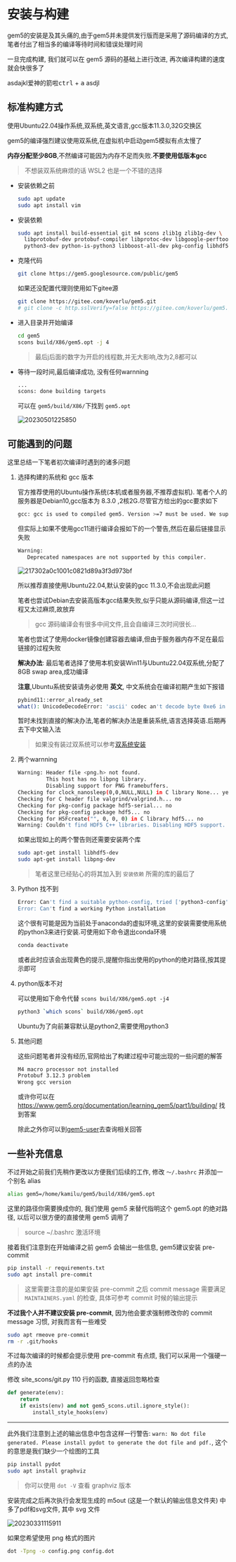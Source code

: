 

# 安装与构建

gem5的安装是及其头痛的,由于gem5并未提供发行版而是采用了源码编译的方式,笔者付出了相当多的编译等待时间和错误处理时间

一旦完成构建, 我们就可以在 gem5 源码的基础上进行改进, 再次编译构建的速度就会快很多了

asdajkl爱神的箭啦<kbd>ctrl</kbd> + <kbd>a</kbd> asdjl

## 标准构建方式

使用Ubuntu22.04操作系统,双系统,英文语言,gcc版本11.3.0,32G交换区

gem5的编译强烈建议使用双系统,在虚拟机中启动gem5模拟有点太慢了

**内存分配至少8GB**,不然编译可能因为内存不足而失败.**不要使用低版本gcc**

> 不想装双系统麻烦的话 WSL2 也是一个不错的选择

- 安装依赖之前

  ```bash
  sudo apt update
  sudo apt install vim
  ```

- 安装依赖

  ```bash
  sudo apt install build-essential git m4 scons zlib1g zlib1g-dev \
    libprotobuf-dev protobuf-compiler libprotoc-dev libgoogle-perftools-dev \
    python3-dev python-is-python3 libboost-all-dev pkg-config libhdf5-dev libpng-dev
  ```

- 克隆代码

  ```bash
  git clone https://gem5.googlesource.com/public/gem5
  ```

  如果还没配置代理则使用如下gitee源

  ```bash
  git clone https://gitee.com/koverlu/gem5.git
  # git clone -c http.sslVerify=false https://gitee.com/koverlu/gem5.git/
  ```

- 进入目录并开始编译

  ```bash
  cd gem5
  scons build/X86/gem5.opt -j 4
  ```

  > 最后j后面的数字为开启的线程数,并无大影响,改为2,8都可以

- 等待一段时间,最后编译成功, 没有任何warnning

  ```bash
  ...
  scons: done building targets
  ```

  可以在 `gem5/build/X86/`下找到 `gem5.opt`

  ![20230501225850](https://raw.githubusercontent.com/learner-lu/picbed/master/20230501225850.png)

## 可能遇到的问题

这里总结一下笔者初次编译时遇到的诸多问题

1. 选择构建的系统和 gcc 版本

   官方推荐使用的Ubuntu操作系统(本机或者服务器,不推荐虚拟机). 笔者个人的服务器是Debian10,gcc版本为 8.3.0 ,2核2G.尽管官方给出的gcc要求如下

   ```bash
   gcc: gcc is used to compiled gem5. Version >=7 must be used. We support up to gcc Version 11.
   ```

   但实际上如果不使用gcc11进行编译会报如下的一个警告,然后在最后链接显示失败

   ```bash
   Warning:
      Deprecated namespaces are not supported by this compiler.
   ```

   ![217302a0c1001c0821d89a3f3d973bf](https://raw.githubusercontent.com/learner-lu/picbed/master/217302a0c1001c0821d89a3f3d973bf.png)

   所以推荐直接使用Ubuntu22.04,默认安装的gcc 11.3.0,不会出现此问题

   笔者也尝试Debian去安装高版本gcc结果失败,似乎只能从源码编译,但这一过程又太过麻烦,故放弃

   > gcc 源码编译会有很多中间文件,且会自编译三次时间很长...

   笔者也尝试了使用docker镜像创建容器去编译,但由于服务器内存不足在最后链接的过程失败

   **解决办法**: 最后笔者选择了使用本机安装Win11与Ubuntu22.04双系统,分配了8GB swap area,成功编译

   **注意**,Ubuntu系统安装请务必使用 **英文**, 中文系统会在编译初期产生如下报错

   ```bash
   pybind11::error_already_set
   what(): UnicodeDecodeError: 'ascii' codec an't decode byte 0xe6 in position 78:ordinal not in range(128
   ```

   暂时未找到直接的解决办法,笔者的解决办法是重装系统,语言选择英语.后期再去下中文输入法

   > 如果没有装过双系统可以参考[双系统安装](https://luzhixing12345.github.io/2022/11/15/%E7%8E%AF%E5%A2%83%E9%85%8D%E7%BD%AE/%E5%8F%8C%E7%B3%BB%E7%BB%9F%E5%AE%89%E8%A3%85/)

2. 两个warnning

   ```bash
   Warning: Header file <png.h> not found.
            This host has no libpng library.
            Disabling support for PNG framebuffers.
   Checking for clock_nanosleep(0,0,NULL,NULL) in C library None... yes
   Checking for C header file valgrind/valgrind.h... no
   Checking for pkg-config package hdf5-serial... no
   Checking for pkg-config package hdf5... no
   Checking for H5Fcreate("", 0, 0, 0) in C library hdf5... no
   Warning: Couldn't find HDF5 C++ libraries. Disabling HDF5 support.
   ```

   如果出现如上的两个警告则还需要安装两个库

   ```bash
   sudo apt-get install libhdf5-dev
   sudo apt-get install libpng-dev
   ```

   > 笔者这里已经贴心的将其加入到 `安装依赖` 所需的库的最后了

3. Python 找不到

   ```bash
   Error: Can't find a suitable python-config, tried ['python3-config','python-config']
   Error: Can't find a working Python installation
   ```

   这个很有可能是因为当前处于anaconda的虚拟环境,这里的安装需要使用系统的python3来进行安装.可使用如下命令退出conda环境

   ```bash
   conda deactivate
   ```

   或者此时应该会出现黄色的提示,提醒你指出使用的python的绝对路径,按其提示即可

4. python版本不对

   可以使用如下命令代替 `scons build/X86/gem5.opt -j4`

   ```bash
   python3 `which scons` build/X86/gem5.opt
   ```

   Ubuntu为了向前兼容默认是python2,需要使用python3

5. 其他问题

   这些问题笔者并没有经历,官网给出了构建过程中可能出现的一些问题的解答

   ```bash
   M4 macro processor not installed
   Protobuf 3.12.3 problem
   Wrong gcc version
   ```

   或许你可以在 https://www.gem5.org/documentation/learning_gem5/part1/building/ 找到答案

   除此之外你可以到[gem5-user](https://www.mail-archive.com/gem5-users@gem5.org/)去查询相关回答

## 一些补充信息

不过开始之前我们先稍作更改以方便我们后续的工作, 修改 `～/.bashrc` 并添加一个别名 alias

```bash
alias gem5=/home/kamilu/gem5/build/X86/gem5.opt
```

这里的路径你需要换成你的, 我们使用 gem5 来替代指明这个 gem5.opt 的绝对路径, 以后可以很方便的直接使用 gem5 调用了

> source ~/.bashrc 激活环境

接着我们注意到在开始编译之前 gem5 会输出一些信息, gem5建议安装 pre-commit

```bash
pip install -r requirements.txt
sudo apt install pre-commit
```

> 这里需要注意的是如果安装 pre-commit 之后 commit message 需要满足 `MAINTAINERS.yaml` 的检查, 具体可参考 commit 时候的输出提示

**不过我个人并不建议安装 pre-commit**, 因为他会要求强制修改你的 commit message 习惯, 对我而言有一些难受

```bash
sudo apt rmeove pre-commit
rm -r .git/hooks
```

不过每次编译的时候都会提示使用 pre-commit 有点烦, 我们可以采用一个强硬一点的办法

修改 site_scons/git.py 110 行的函数, 直接返回忽略检查

```python
def generate(env):
    return
    if exists(env) and not gem5_scons.util.ignore_style():
        install_style_hooks(env)
```

---

此外我们注意到上述的输出信息中包含这样一行警告: `warn: No dot file generated. Please install pydot to generate the dot file and pdf.`, 这个的意思是我们缺少一个绘图的工具

```bash
pip install pydot
sudo apt install graphviz
```

> 你可以使用 `dot -V` 查看 graphviz 版本

安装完成之后再次执行会发现生成的 m5out (这是一个默认的输出信息文件夹) 中多了pdf和svg文件, 其中 svg 文件

![20230331115911](https://raw.githubusercontent.com/learner-lu/picbed/master/20230331115911.png)

如果您希望使用 png 格式的图片

```bash
dot -Tpng -o config.png config.dot
```

